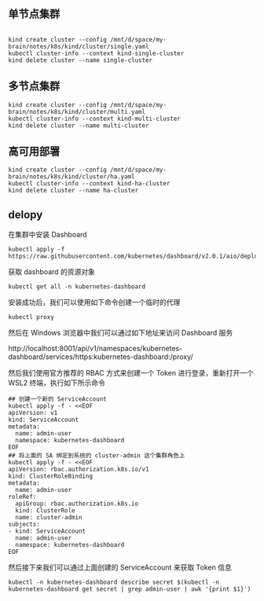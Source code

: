 
## 单节点集群

```shell

kind create cluster --config /mnt/d/space/my-brain/notes/k8s/kind/cluster/single.yaml
kubectl cluster-info --context kind-single-cluster
kind delete cluster --name single-cluster
```

## 多节点集群

```shell
kind create cluster --config /mnt/d/space/my-brain/notes/k8s/kind/cluster/multi.yaml
kubectl cluster-info --context kind-multi-cluster
kind delete cluster --name multi-cluster
```


## 高可用部署

```shell
kind create cluster --config /mnt/d/space/my-brain/notes/k8s/kind/cluster/ha.yaml
kubectl cluster-info --context kind-ha-cluster
kind delete cluster --name ha-cluster
```

## delopy

在集群中安装 Dashboard

```shell
kubectl apply -f https://raw.githubusercontent.com/kubernetes/dashboard/v2.0.1/aio/deploy/recommended.yaml
```

获取 dashboard 的资源对象

```shell
kubectl get all -n kubernetes-dashboard
```
安装成功后，我们可以使用如下命令创建一个临时的代理
```shell
kubectl proxy
```

然后在 Windows 浏览器中我们可以通过如下地址来访问 Dashboard 服务

http://localhost:8001/api/v1/namespaces/kubernetes-dashboard/services/https:kubernetes-dashboard:/proxy/


然后我们使用官方推荐的 RBAC 方式来创建一个 Token 进行登录，重新打开一个 WSL2 终端，执行如下所示命令

```shell
## 创建一个新的 ServiceAccount
kubectl apply -f - <<EOF
apiVersion: v1
kind: ServiceAccount
metadata:
  name: admin-user
  namespace: kubernetes-dashboard
EOF
## 将上面的 SA 绑定到系统的 cluster-admin 这个集群角色上
kubectl apply -f - <<EOF
apiVersion: rbac.authorization.k8s.io/v1
kind: ClusterRoleBinding
metadata:
  name: admin-user
roleRef:
  apiGroup: rbac.authorization.k8s.io
  kind: ClusterRole
  name: cluster-admin
subjects:
- kind: ServiceAccount
  name: admin-user
  namespace: kubernetes-dashboard
EOF
```

然后接下来我们可以通过上面创建的 ServiceAccount 来获取 Token 信息

```shell
kubectl -n kubernetes-dashboard describe secret $(kubectl -n kubernetes-dashboard get secret | grep admin-user | awk '{print $1}')
```
